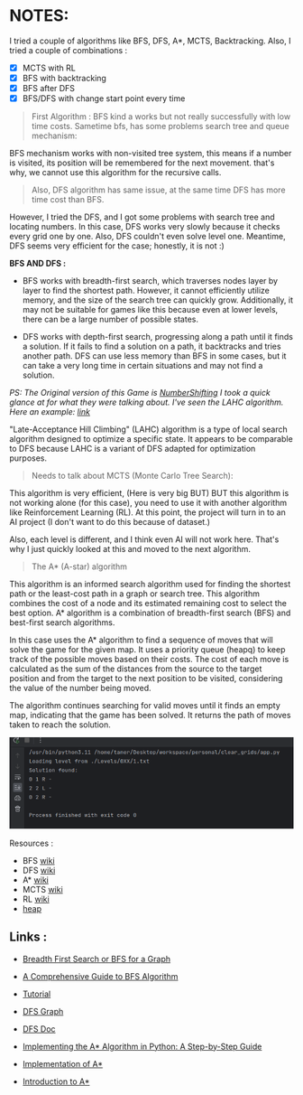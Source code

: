 # NOTES:

I tried a couple of algorithms like BFS, DFS, A*, MCTS, Backtracking.
Also, I tried a couple of combinations :
- [x] MCTS with RL
- [x] BFS with backtracking
- [x] BFS after DFS
- [x] BFS/DFS with change start point every time

> First Algorithm : BFS kind a works but not really successfully with low time costs. Sametime bfs,
has some problems search tree and queue mechanism:

BFS mechanism works with non-visited tree system, 
this means if a number is visited, its position will be remembered for the next movement.
that's why, we cannot use this algorithm for the recursive calls.

> Also, DFS algorithm has same issue, at the same time DFS has more time cost than BFS.

However, I tried the DFS, and I got some problems with search tree and locating numbers. In this case, DFS works very slowly because it checks every grid one by one. Also, DFS couldn't even solve level one. Meantime, DFS seems very efficient for the case; honestly, it is not :)

**BFS AND DFS :**
- BFS works with breadth-first search, which traverses nodes layer by layer to find the shortest path. However, it cannot efficiently utilize memory, and the size of the search tree can quickly grow. Additionally, it may not be suitable for games like this because even at lower levels, there can be a large number of possible states.

- DFS works with depth-first search, progressing along a path until it finds a solution. If it fails to find a solution on a path, it backtracks and tries another path. DFS can use less memory than BFS in some cases, but it can take a very long time in certain situations and may not find a solution.


_PS: The Original version of this Game is [NumberShifting](https://www.codingame.com/multiplayer/optimization/number-shifting) I took a quick glance at for what they were talking about. I've seen the LAHC algorithm. Here an example: [link](https://github.com/marchete/Codingame/blob/master/Optimization/Number%20Shift/NumberShift_LAHC.cpp)_

"Late-Acceptance Hill Climbing" (LAHC) algorithm is a type of local search algorithm designed to optimize a specific state. It appears to be comparable to DFS because LAHC is a variant of DFS adapted for optimization purposes.

> Needs to talk about MCTS (Monte Carlo Tree Search):

This algorithm is very efficient, (Here is very big BUT) BUT this algorithm is not working alone (for this case), you need to use it with another algorithm like Reinforcement Learning (RL). At this point, the project will turn in to an AI project (I don't want to do this because of dataset.)

Also, each level is different, and I think even AI will not work here. That's why I just quickly looked at this and moved to the next algorithm.

> The A* (A-star) algorithm

This algorithm is an informed search algorithm used for finding the shortest path or the least-cost path in a graph or search tree. This algorithm combines the cost of a node and its estimated remaining cost to select the best option. A* algorithm is a combination of breadth-first search (BFS) and best-first search algorithms.

In this case uses the A* algorithm to find a sequence of moves that will solve the game for the given map. It uses a priority queue (heapq) to keep track of the possible moves based on their costs. The cost of each move is calculated as the sum of the distances from the source to the target position and from the target to the next position to be visited, considering the value of the number being moved.

The algorithm continues searching for valid moves until it finds an empty map, indicating that the game has been solved. It returns the path of moves taken to reach the solution.

<img src="img.png">

Resources : 
- BFS [wiki](https://en.wikipedia.org/wiki/Breadth-first_search)
- DFS [wiki](https://en.wikipedia.org/wiki/Depth-first_search)
- A* [wiki](https://en.wikipedia.org/wiki/A*_search_algorithm)
- MCTS [wiki](https://en.wikipedia.org/wiki/Monte_Carlo_tree_search)
- RL [wiki](https://en.wikipedia.org/wiki/Reinforcement_learning)
- [heap](https://docs.python.org/3/library/heapq.html)

## Links :

- [Breadth First Search or BFS for a Graph](https://www.geeksforgeeks.org/breadth-first-search-or-bfs-for-a-graph/)
- [A Comprehensive Guide to BFS Algorithm](https://www.linkedin.com/pulse/comprehensive-guide-breadth-first-search-algorithm-code-beat/)
- [Tutorial](https://www.hackerearth.com/practice/algorithms/graphs/breadth-first-search/tutorial/)

- [DFS Graph](http://opendatastructures.org/versions/edition-0.1e/ods-java/12_3_Graph_Traversal.html#SECTION001532000000000000000)
- [DFS Doc](https://www.boost.org/doc/libs/1_82_0/libs/graph/doc/depth_first_search.html)
- [Implementing the A* Algorithm in Python: A Step-by-Step Guide](https://saturncloud.io/blog/implementing-the-a-algorithm-in-python-a-stepbystep-guide/)
- [Implementation of A*](https://www.redblobgames.com/pathfinding/a-star/implementation.html)
- [Introduction to A*](http://theory.stanford.edu/~amitp/GameProgramming/AStarComparison.html)
